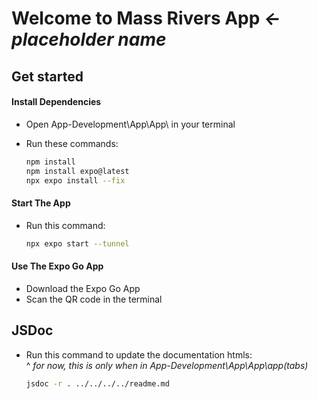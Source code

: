 # **Welcome to Mass Rivers App** *<- placeholder name*

## Get started

#### Install Dependencies

- Open App-Development\App\App\ in your terminal
- Run these commands:

   ```bash
   npm install
   npm install expo@latest
   npx expo install --fix
   ```

#### Start The App

- Run this command:

   ```bash
   npx expo start --tunnel
   ```

#### Use The Expo Go App

- Download the Expo Go App
- Scan the QR code in the terminal

## JSDoc

- Run this command to update the documentation htmls:  
^ *for now, this is only when in App-Development\App\App\app\(tabs)*

   ```bash
   jsdoc -r . ../../../../readme.md
   ```
